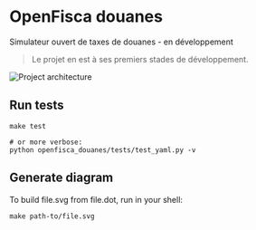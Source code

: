 # OpenFisca douanes

Simulateur ouvert de taxes de douanes - en développement

> Le projet en est à ses premiers stades de développement.

![Project architecture](https://cdn.rawgit.com/openfisca/openfisca-douanes/master/notes/architecture.svg)

## Run tests

```
make test

# or more verbose:
python openfisca_douanes/tests/test_yaml.py -v
```

## Generate diagram

To build file.svg from file.dot, run in your shell:

```
make path-to/file.svg
```
